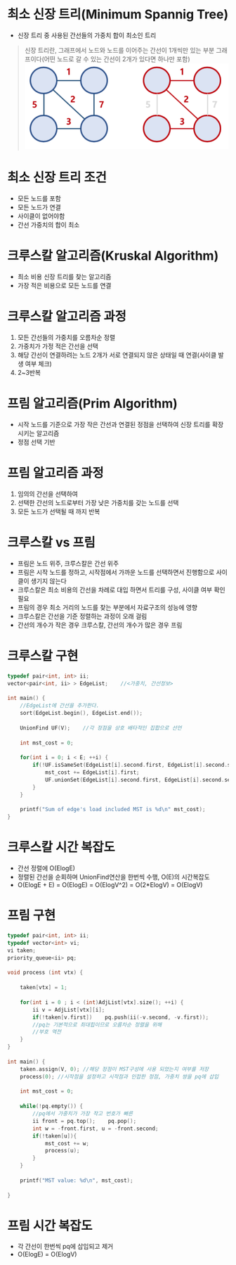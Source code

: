 # 최소 신장 트리(Minimum Spannig Tree)
- 신장 트리 중 사용된 간선들의 가중치 합이 최소인 트리
> 신장 트리란, 그래프에서 노드와 노드를 이어주는 간선이 1개씩만 있는 부분 그래프이다(어떤 노드로 갈 수 있는 간선이 2개가 있다면 하나만 포함)
![1.png](prim_kruskal.1.png)

# 최소 신장 트리 조건
- 모든 노드를 포함
- 모든 노드가 연결
- 사이클이 없어야함
- 간선 가중치의 합이 최소

# 크루스칼 알고리즘(Kruskal Algorithm)
- 최소 비용 신장 트리를 찾는 알고리즘
- 가장 적은 비용으로 모든 노드를 연결

# 크루스칼 알고리즘 과정
1. 모든 간선들의 가중치를 오름차순 정렬
2. 가중치가 가정 적은 간선을 선택
3. 해당 간선이 연결하려는 노드 2개가 서로 연결되지 않은 상태일 때 연결(사이클 발생 여부 체크)
4. 2~3반복

# 프림 알고리즘(Prim Algorithm)
- 시작 노드를 기준으로 가장 작은 간선과 연결된 정점을 선택하여 신장 트리를 확장 시키는 알고리즘
- 정점 선택 기반

# 프림 알고리즘 과정
1. 임의의 간선을 선택하여
2. 선택한 간선의 노드로부터 가장 낮은 가중치를 갖는 노드를 선택
3. 모든 노드가 선택될 때 까지 반복

# 크루스칼 vs 프림
- 프림은 노드 위주, 크루스칼은 간선 위주
- 프림은 시작 노드를 정하고, 시작점에서 가까운 노드를 선택하면서 진행함으로 사이클이 생기지 않는다
- 크루스칼은 최소 비용의 간선을 차례로 대입 하면서 트리를 구성, 사이클 여부 확인 필요
- 프림의 경우 최소 거리의 노드를 찾는 부분에서 자료구조의 성능에 영향
- 크루스칼은 간선을 기준 정렬하는 과정이 오래 걸림
- 간선의 개수가 작은 경우 크루스칼, 간선의 개수가 많은 경우 프림

# 크루스칼 구현
```c++
typedef pair<int, int> ii;
vector<pair<int, ii> > EdgeList;    //<가중치, 간선정보>

int main() {
	//EdgeList에 간선을 추가한다.
	sort(EdgeList.begin(), EdgeList.end());

	UnionFind UF(V);    //각 정점을 상호 배타적인 집합으로 선언

	int mst_cost = 0;

	for(int i = 0; i < E; ++i) {
		if(!UF.isSameSet(EdgeList[i].second.first, EdgeList[i].second.second)){
			mst_cost += EdgeList[i].first;
			UF.unionSet(EdgeList[i].second.first, EdgeList[i].second.second);
		}
	}

	printf("Sum of edge's load included MST is %d\n" mst_cost);
}

```

# 크루스칼 시간 복잡도
- 간선 정렬에 O(ElogE)
- 정렬된 간선을 순회하며 UnionFind연산을 한번씩 수행, O(E)의 시간복잡도
- O(ElogE + E) = O(ElogE) = O(ElogV^2) = O(2*ElogV) = O(ElogV)


# 프림 구현
```c++
typedef pair<int, int> ii;
typedef vector<int> vi;
vi taken;
priority_queue<ii> pq;

void process (int vtx) {

	taken[vtx] = 1;
	
	for(int i = 0 ; i < (int)AdjList[vtx].size(); ++i) {
		ii v = AdjList[vtx][i];
		if(!taken[v.first])    pq.push(ii(-v.second, -v.first));
		//pq는 기본적으로 최대힙이므로 오름차순 정렬을 위해
		//부호 역전
	}
}

int main() {
	taken.assign(V, 0); //해당 정점이 MST구성에 사용 되었는지 여부를 저장
	process(0); //시작점을 설정하고 시작점과 인접한 정점, 가중치 쌍을 pq에 삽입

	int mst_cost = 0;

	while(!pq.empty()) {
		//pq에서 가중치가 가장 작고 번호가 빠른
		ii front = pq.top();    pq.pop();
		int w = -front.first, u = -front.second;
		if(!taken[u]){
			mst_cost += w;
			process(u);
		}
	}

	printf("MST value: %d\n", mst_cost);

}
```

# 프림 시간 복잡도
- 각 간선이 한번씩 pq에 삽입되고 제거
- O(ElogE) = O(ElogV) 